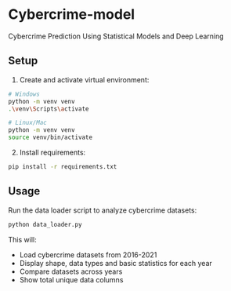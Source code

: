 # Cybercrime-model
Cybercrime Prediction Using Statistical Models and Deep Learning

## Setup

1. Create and activate virtual environment:
```bash
# Windows
python -m venv venv
.\venv\Scripts\activate

# Linux/Mac
python -m venv venv
source venv/bin/activate
```

2. Install requirements:
```bash
pip install -r requirements.txt
```

## Usage

Run the data loader script to analyze cybercrime datasets:

```bash
python data_loader.py
```

This will:
- Load cybercrime datasets from 2016-2021 
- Display shape, data types and basic statistics for each year
- Compare datasets across years
- Show total unique data columns
